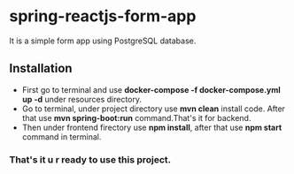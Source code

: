 # spring-reactjs-form-app
It is a simple form app using PostgreSQL database.

## Installation
* First go to terminal and use **docker-compose -f docker-compose.yml up -d** under resources directory.
* Go to terminal, under project directory use **mvn clean** install code. After that use **mvn spring-boot:run** command.That's it for backend.
* Then under frontend firectory use **npm install**, after that use **npm start** command in terminal.

### That's it u r ready to use this project.

